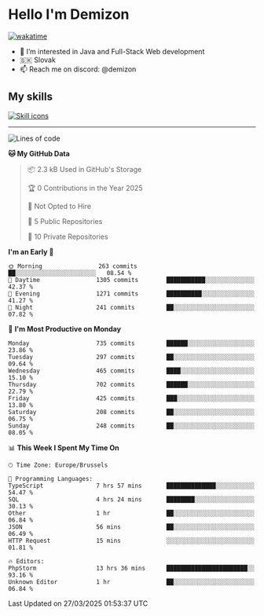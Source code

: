 # Hello I'm Demizon
[![wakatime](https://wakatime.com/badge/user/6ad1949f-d6d7-44f9-9eee-c35e54cc499b.svg)](https://wakatime.com/@6ad1949f-d6d7-44f9-9eee-c35e54cc499b)
- 👀 I’m interested in Java and Full-Stack Web development
- 🇸🇰 Slovak
- 📫 Reach me on discord: @demizon

## My skills
[![Skill icons](https://skillicons.dev/icons?i=java,js,ts,html,css,react,nextjs,tailwind,supabase,py,git,docker,linux,mysql,postgres,mongo&theme=dark)](https://github.com/Demizon3433)

---

<!--START_SECTION:waka-->
![Lines of code](https://img.shields.io/badge/From%20Hello%20World%20I%27ve%20Written-983.7%20thousand%20lines%20of%20code-blue)

**🐱 My GitHub Data** 

> 📦 2.3 kB Used in GitHub's Storage 
 > 
> 🏆 0 Contributions in the Year 2025
 > 
> 🚫 Not Opted to Hire
 > 
> 📜 5 Public Repositories 
 > 
> 🔑 10 Private Repositories 
 > 
**I'm an Early 🐤** 

```text
🌞 Morning                263 commits         ██░░░░░░░░░░░░░░░░░░░░░░░   08.54 % 
🌆 Daytime                1305 commits        ███████████░░░░░░░░░░░░░░   42.37 % 
🌃 Evening                1271 commits        ██████████░░░░░░░░░░░░░░░   41.27 % 
🌙 Night                  241 commits         ██░░░░░░░░░░░░░░░░░░░░░░░   07.82 % 
```
📅 **I'm Most Productive on Monday** 

```text
Monday                   735 commits         ██████░░░░░░░░░░░░░░░░░░░   23.86 % 
Tuesday                  297 commits         ██░░░░░░░░░░░░░░░░░░░░░░░   09.64 % 
Wednesday                465 commits         ████░░░░░░░░░░░░░░░░░░░░░   15.10 % 
Thursday                 702 commits         ██████░░░░░░░░░░░░░░░░░░░   22.79 % 
Friday                   425 commits         ███░░░░░░░░░░░░░░░░░░░░░░   13.80 % 
Saturday                 208 commits         ██░░░░░░░░░░░░░░░░░░░░░░░   06.75 % 
Sunday                   248 commits         ██░░░░░░░░░░░░░░░░░░░░░░░   08.05 % 
```


📊 **This Week I Spent My Time On** 

```text
🕑︎ Time Zone: Europe/Brussels

💬 Programming Languages: 
TypeScript               7 hrs 57 mins       ██████████████░░░░░░░░░░░   54.47 % 
SQL                      4 hrs 24 mins       ████████░░░░░░░░░░░░░░░░░   30.13 % 
Other                    1 hr                ██░░░░░░░░░░░░░░░░░░░░░░░   06.84 % 
JSON                     56 mins             ██░░░░░░░░░░░░░░░░░░░░░░░   06.49 % 
HTTP Request             15 mins             ░░░░░░░░░░░░░░░░░░░░░░░░░   01.81 % 

🔥 Editors: 
PhpStorm                 13 hrs 36 mins      ███████████████████████░░   93.16 % 
Unknown Editor           1 hr                ██░░░░░░░░░░░░░░░░░░░░░░░   06.84 % 
```


 Last Updated on 27/03/2025 01:53:37 UTC
<!--END_SECTION:waka-->
